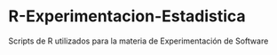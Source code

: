 # R-Experimentacion-Estadistica
Scripts de R utilizados para la materia de Experimentación de Software
